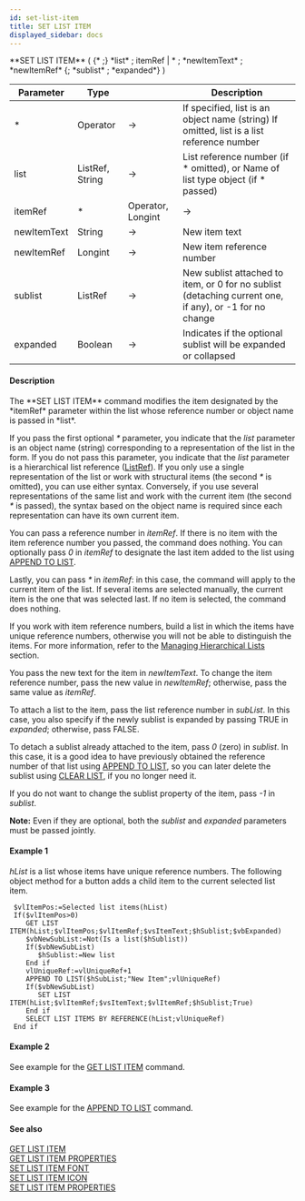 ```yaml
---
id: set-list-item
title: SET LIST ITEM
displayed_sidebar: docs
---
```


<!--REF #_command_.SET LIST ITEM.Syntax-->**SET LIST ITEM** ( {* ;} *list* ; itemRef | * ; *newItemText* ; *newItemRef* {; *sublist* ; *expanded*} )<!-- END REF-->
<!--REF #_command_.SET LIST ITEM.Params-->
| Parameter | Type |  | Description |
| --- | --- | --- | --- |
| * | Operator | -> | If specified, list is an object name (string) If omitted, list is a list reference number |
| list | ListRef, String | -> | List reference number (if * omitted), or Name of list type object (if * passed) |
| itemRef | * | Operator, Longint | -> | Item reference number, or 0 for last item appended to the list, or * for the current item in the list |
| newItemText | String | -> | New item text |
| newItemRef | Longint | -> | New item reference number |
| sublist | ListRef | -> | New sublist attached to item, or 0 for no sublist (detaching current one, if any), or -1 for no change |
| expanded | Boolean | -> | Indicates if the optional sublist will be expanded or collapsed |

<!-- END REF-->

#### Description 

<!--REF #_command_.SET LIST ITEM.Summary-->The **SET LIST ITEM** command modifies the item designated by the *itemRef* parameter within the list whose reference number or object name is passed in *list*.<!-- END REF--> 

If you pass the first optional *\** parameter, you indicate that the *list* parameter is an object name (string) corresponding to a representation of the list in the form. If you do not pass this parameter, you indicate that the *list* parameter is a hierarchical list reference ([ListRef](# "A Longint reference to a hierachical list")). If you only use a single representation of the list or work with structural items (the second *\** is omitted), you can use either syntax. Conversely, if you use several representations of the same list and work with the current item (the second *\** is passed), the syntax based on the object name is required since each representation can have its own current item.

You can pass a reference number in *itemRef*. If there is no item with the item reference number you passed, the command does nothing. You can optionally pass *0* in *itemRef* to designate the last item added to the list using [APPEND TO LIST](append-to-list.md).

Lastly, you can pass *\** in *itemRef*: in this case, the command will apply to the current item of the list. If several items are selected manually, the current item is the one that was selected last. If no item is selected, the command does nothing.

If you work with item reference numbers, build a list in which the items have unique reference numbers, otherwise you will not be able to distinguish the items. For more information, refer to the [Managing Hierarchical Lists](/4Dv20R6/4D/20-R6/Managing-Hierarchical-Lists.300-6957920.en.html) section.

You pass the new text for the item in *newItemText*. To change the item reference number, pass the new value in *newItemRef*; otherwise, pass the same value as *itemRef*.

To attach a list to the item, pass the list reference number in *subList*. In this case, you also specify if the newly sublist is expanded by passing TRUE in *expanded*; otherwise, pass FALSE.

To detach a sublist already attached to the item, pass *0* (zero) in *sublist*. In this case, it is a good idea to have previously obtained the reference number of that list using [APPEND TO LIST](append-to-list.md), so you can later delete the sublist using [CLEAR LIST](clear-list.md), if you no longer need it.

If you do not want to change the sublist property of the item, pass *\-1* in *sublist*.

**Note:** Even if they are optional, both the *sublist* and *expanded* parameters must be passed jointly.

#### Example 1 

*hList* is a list whose items have unique reference numbers. The following object method for a button adds a child item to the current selected list item.

```4d
 $vlItemPos:=Selected list items(hList)
 If($vlItemPos>0)
    GET LIST ITEM(hList;$vlItemPos;$vlItemRef;$vsItemText;$hSublist;$vbExpanded)
    $vbNewSubList:=Not(Is a list($hSublist))
    If($vbNewSubList)
       $hSublist:=New list
    End if
    vlUniqueRef:=vlUniqueRef+1
    APPEND TO LIST($hSubList;"New Item";vlUniqueRef)
    If($vbNewSubList)
       SET LIST ITEM(hList;$vlItemRef;$vsItemText;$vlItemRef;$hSublist;True)
    End if
    SELECT LIST ITEMS BY REFERENCE(hList;vlUniqueRef)
 End if
```

#### Example 2 

See example for the [GET LIST ITEM](get-list-item.md) command.

#### Example 3 

See example for the [APPEND TO LIST](append-to-list.md) command.

#### See also 

[GET LIST ITEM](get-list-item.md)  
[GET LIST ITEM PROPERTIES](get-list-item-properties.md)  
[SET LIST ITEM FONT](set-list-item-font.md)  
[SET LIST ITEM ICON](set-list-item-icon.md)  
[SET LIST ITEM PROPERTIES](set-list-item-properties.md)  